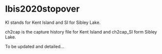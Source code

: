 # Ibis2020stopover

KI stands for Kent Island and SI for Sibley Lake. 

ch2cap is the capture history file for Kent Island and ch2cap_SI form Sibley Lake. 

To be updated and detailed...

